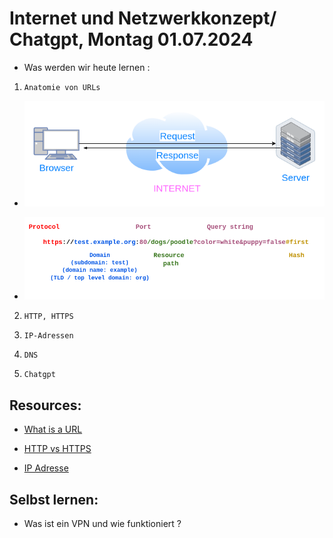 # Internet und Netzwerkkonzept/ Chatgpt, Montag 01.07.2024

- Was werden wir heute lernen :

1. `Anatomie von URLs`

- ![Anfrage und Antwort](./assets/request-response-cycle.png)

- ![URL-Komponenten](./assets/url.png)

2. `HTTP, HTTPS`

3. `IP-Adressen`

4. `DNS`

5. `Chatgpt`

## Resources:

- [What is a URL](https://developer.mozilla.org/en-US/docs/Learn/Common_questions/Web_mechanics/What_is_a_URL)

- [HTTP vs HTTPS](https://www.cloudflare.com/de-de/learning/ssl/why-is-http-not-secure/)

- [IP Adresse](https://www.youtube.com/watch?v=yvyAQiiKIN8)

## Selbst lernen:

- Was ist ein VPN und wie funktioniert ?
